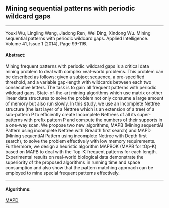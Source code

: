 ## Mining sequential patterns with periodic wildcard gaps
***

Youxi Wu, Lingling Wang, Jiadong Ren, Wei Ding, Xindong Wu. Mining sequential patterns with periodic wildcard gaps. Applied Intelligence. Volume 41, Issue 1 (2014), Page 99-116.

#### Abstract:

Mining frequent patterns with periodic wildcard gaps is a critical data mining problem to deal with complex real-world problems. This problem can be described as follows: given a subject sequence, a pre-specified threshold, and a variable gap-length with wildcards between each two consecutive letters. The task is to gain all frequent patterns with periodic wildcard gaps. State-of-the-art mining algorithms which use matrix or other linear data structures to solve the problem not only consume a large amount of memory but also run slowly. In this study, we use an Incomplete Nettree structure (the last layer of a Nettree which is an extension of a tree) of a sub-pattern P to efficiently create Incomplete Nettrees of all its super-patterns with prefix pattern P and compute the numbers of their supports in a one-way scan. We propose two new algorithms, MAPB (Mining sequentiAl Pattern using incomplete Nettree with Breadth first search) and MAPD (Mining sequentiAl Pattern using incomplete Nettree with Depth first search), to solve the problem effectively with low memory requirements. Furthermore, we design a heuristic algorithm MAPBOK (MAPB for tOp-K) based on MAPB to deal with the Top-K frequent patterns for each length. Experimental results on real-world biological data demonstrate the superiority of the proposed algorithms in running time and space consumption and also show that the pattern matching approach can be employed to mine special frequent patterns effectively.

---

#### Algorithms:

[MAPD](https://github.com/wuc567/Pattern-Mining/tree/master/MAPD)

